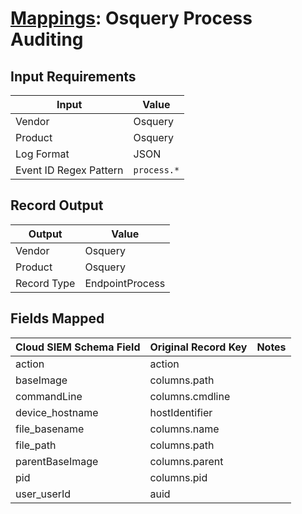 # [Mappings](README.md): Osquery Process Auditing

## Input Requirements

|Input|Value|
|-----|-----|
|Vendor|Osquery|
|Product|Osquery|
|Log Format|JSON|
|Event ID Regex Pattern|`process.*`|

## Record Output

|Output|Value|
|------|-----|
|Vendor|Osquery|
|Product|Osquery|
|Record Type|EndpointProcess|

## Fields Mapped

|Cloud SIEM Schema Field|Original Record Key|Notes|
|-----------------------|-------------------|-----|
|action|action||
|baseImage|columns.path||
|commandLine|columns.cmdline||
|device_hostname|hostIdentifier||
|file_basename|columns.name||
|file_path|columns.path||
|parentBaseImage|columns.parent||
|pid|columns.pid||
|user_userId|auid||

